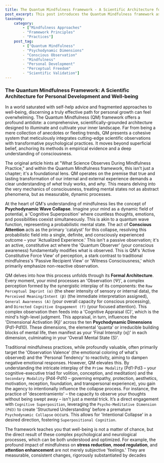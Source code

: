 ```yaml
---
title: The Quantum Mindfulness Framework - A Scientific Architecture for Personal Development and Well-being
post_excerpt: This post introduces the Quantum Mindfulness framework as a scientifically grounded approach to personal development. It explains how this cohesive system, unlike anecdotal advice, integrates modern scientific observations with transformative practices like mindfulness to cultivate well-being and consciousness. Readers will discover how to understand and optimize their internal experience through evidence-based methods, leading to measurable changes in stress reduction, mood regulation, and enhanced attention.
taxonomy:
    category:
        - ["Mindfulness Approaches"
        - "Framework Principles"
        - "Practices"]
    post_tag:
        - ["Quantum Mindfulness"
        - "Psychodynamic Dimensions"
        - "Conscious Observation"
        - "Mindfulness"
        - "Personal Development"
        - "Perceptual Freedom"
        - "Scientific Validation"]
---
```

### The Quantum Mindfulness Framework: A Scientific Architecture for Personal Development and Well-being

In a world saturated with self-help advice and fragmented approaches to well-being, discerning a truly effective path for personal growth can feel overwhelming. The Quantum Mindfulness (QM) framework offers a profound antidote: a comprehensive, scientifically-grounded architecture designed to illuminate and cultivate your inner landscape. Far from being a mere collection of anecdotes or fleeting trends, QM presents a cohesive system that meticulously integrates cutting-edge scientific observations with transformative psychological practices. It moves beyond superficial belief, anchoring its methods in empirical evidence and a deep understanding of consciousness.

The original article hints at "What Science Observes During Mindfulness Practice," and within the Quantum Mindfulness framework, this isn't just a chapter; it's a foundational lens. QM operates on the premise that true and lasting transformation of our internal and external experience demands a clear understanding of *what* truly works, and *why*. This means delving into the very mechanics of consciousness, treating mental states not as abstract phenomena, but as measurable, dynamic processes.

At the heart of QM's understanding of mindfulness lies the concept of **Psychodynamic Wave Collapse**. Imagine your mind as a dynamic field of potential, a 'Cognitive Superposition' where countless thoughts, emotions, and possibilities coexist simultaneously. This is akin to a quantum wave function, representing a probabilistic mental state. The act of **Conscious Attention** acts as the primary 'catalyst' for this collapse, resolving this probabilistic field into a single, definite, and consciously experienced outcome – your 'Actualized Experience.' This isn't a passive observation; it's an active, constitutive act where the 'Quantum Observer' (your conscious awareness) fundamentally modifies what is observed. This is QM's 'Active Constitutive Force View' of perception, a stark contrast to traditional mindfulness's 'Passive Recipient View' or 'Witness Consciousness,' which primarily emphasize non-reactive observation.

QM delves into how this process unfolds through its **Formal Architecture**. Every moment, your mind processes an 'Observation (Ψ)', a complex perception formed by the synergistic interplay of its components: the `Raw Perceptual Imprint (α)` (the sheer intensity of sensory or internal data), the `Perceived Meaning/Intent (β)` (the immediate interpretation assigned), `General Awareness (A)` (your overall capacity for conscious processing), and `Directed Cognitive Engagement (f)` (your focused attention). This complex observation then feeds into a 'Cognitive Appraisal (C)', which is the mind's high-level judgment. This appraisal, in turn, influences the 'Dimensional Activation (Kj)' across the ten **Psychodynamic Dimensions** (Pd1-Pd10). These dimensions, the elemental 'quanta' or irreducible building blocks of mental life, then manifest as your 'Final Intensity (xj)' in each dimension, culminating in your 'Overall Mental State (S)'.

Traditional mindfulness practices, while profoundly valuable, often primarily target the 'Observation Valence' (the emotional coloring of what's observed) and the 'Personal Tendency' to reactivity, aiming to dampen negative emotional responses. However, QM elevates this. By understanding the intricate interplay of the `Prime Modality` (Pd1-Pd3 – your cognitive-executive triad for volition, conception, and meditation) and the `Secondary Modality` (Pd4-Pd10 – governing empathy, protection, aesthetics, motivation, reception, foundation, and transpersonal experience), you gain the agency to intentionally influence the collapse process. For instance, the practice of 'descentramiento' – the capacity to observe your thoughts without being swept away – isn't just a mental trick. It’s a direct engagement with `Cognitive Superposition`, leveraging the `Psycho-Meditative Dimension (Pd3)` to create 'Structured Understanding' before a premature `Psychodynamic Collapse` occurs. This allows for 'Intentional Collapse' in a desired direction, fostering `Superpositional Cognition`.

The framework teaches you that well-being is not a matter of chance, but the direct result of these complex psychological and neurological processes, which can be both understood and optimized. For example, the profound impact of mindfulness on **stress reduction**, **mood regulation**, and **attention enhancement** are not merely subjective 'feelings.' They are measurable, consistent changes, rigorously substantiated by decades